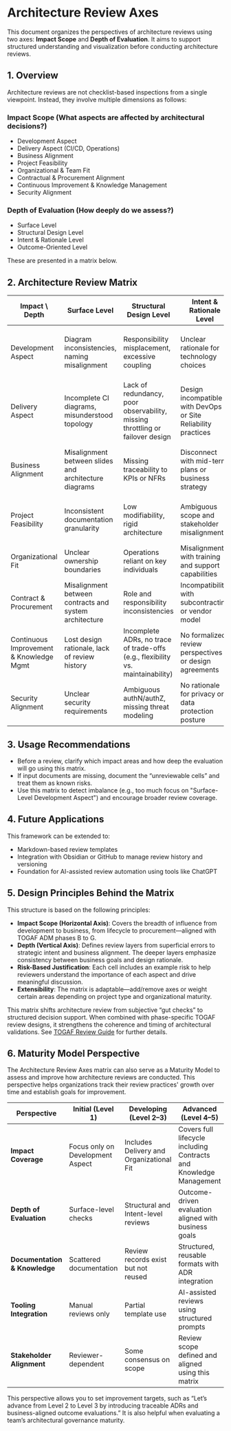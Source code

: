 # Architecture Review Axes

This document organizes the perspectives of architecture reviews using two axes: **Impact Scope** and **Depth of Evaluation**. It aims to support structured understanding and visualization before conducting architecture reviews.

## 1. Overview

Architecture reviews are not checklist-based inspections from a single viewpoint. Instead, they involve multiple dimensions as follows:

### Impact Scope (What aspects are affected by architectural decisions?)

* Development Aspect
* Delivery Aspect (CI/CD, Operations)
* Business Alignment
* Project Feasibility
* Organizational & Team Fit
* Contractual & Procurement Alignment
* Continuous Improvement & Knowledge Management
* Security Alignment

### Depth of Evaluation (How deeply do we assess?)

* Surface Level
* Structural Design Level
* Intent & Rationale Level
* Outcome-Oriented Level

These are presented in a matrix below.

## 2. Architecture Review Matrix

| Impact \ Depth | Surface Level | Structural Design Level | Intent & Rationale Level | Outcome-Oriented Level | Risk Examples When Missed |
|----------------|---------------|--------------------------|--------------------------|-------------------------|-----------------------------|
| Development Aspect | Diagram inconsistencies, naming misalignment | Responsibility misplacement, excessive coupling | Unclear rationale for technology choices | Misalignment with developer experience or team structure | Rework during implementation, accumulation of technical debt |
| Delivery Aspect | Incomplete CI diagrams, misunderstood topology | Lack of redundancy, poor observability, missing throttling or failover design | Design incompatible with DevOps or Site Reliability practices | Poor MTTR, lacking observability metrics | Production failures, release delays |
| Business Alignment | Misalignment between slides and architecture diagrams | Missing traceability to KPIs or NFRs | Disconnect with mid-term plans or business strategy | Execution architecture does not realize stated business vision | Inability to justify to executives, failed investment |
| Project Feasibility | Inconsistent documentation granularity | Low modifiability, rigid architecture | Ambiguous scope and stakeholder misalignment | Underlying cause of schedule or budget overruns | Delays, scope creep |
| Organizational Fit | Unclear ownership boundaries | Operations reliant on key individuals | Misalignment with training and support capabilities | Black-box systems, high personnel dependency | Failed transition to operations, fragile maintenance |
| Contract & Procurement | Misalignment between contracts and system architecture | Role and responsibility inconsistencies | Incompatibility with subcontracting or vendor model | Unclear risk allocation and accountability | Contract breaches, blame shifting |
| Continuous Improvement & Knowledge Mgmt | Lost design rationale, lack of review history | Incomplete ADRs, no trace of trade-offs (e.g., flexibility vs. maintainability) | No formalized review perspectives or design agreements | Poor knowledge base or repository | Hard to re-review, no room for iterative improvement |
| Security Alignment | Unclear security requirements | Ambiguous authN/authZ, missing threat modeling | No rationale for privacy or data protection posture | Inability to explain during critical incident | Data breaches, compliance violations, loss of trust |

## 3. Usage Recommendations

* Before a review, clarify which impact areas and how deep the evaluation will go using this matrix.
* If input documents are missing, document the “unreviewable cells” and treat them as known risks.
* Use this matrix to detect imbalance (e.g., too much focus on "Surface-Level Development Aspect") and encourage broader review coverage.

## 4. Future Applications

This framework can be extended to:

* Markdown-based review templates
* Integration with Obsidian or GitHub to manage review history and versioning
* Foundation for AI-assisted review automation using tools like ChatGPT

## 5. Design Principles Behind the Matrix

This structure is based on the following principles:

- **Impact Scope (Horizontal Axis)**: Covers the breadth of influence from development to business, from lifecycle to procurement—aligned with TOGAF ADM phases B to G.
- **Depth (Vertical Axis)**: Defines review layers from superficial errors to strategic intent and business alignment. The deeper layers emphasize consistency between business goals and design rationale.
- **Risk-Based Justification**: Each cell includes an example risk to help reviewers understand the importance of each aspect and drive meaningful discussion.
- **Extensibility**: The matrix is adaptable—add/remove axes or weight certain areas depending on project type and organizational maturity.

This matrix shifts architecture review from subjective “gut checks” to structured decision support. When combined with phase-specific TOGAF review designs, it strengthens the coherence and timing of architectural validations. See [TOGAF Review Guide](./togaf-review-guide.md) for further details.


## 6. Maturity Model Perspective

The Architecture Review Axes matrix can also serve as a Maturity Model to assess and improve how architecture reviews are conducted. This perspective helps organizations track their review practices' growth over time and establish goals for improvement.

| Perspective | Initial (Level 1) | Developing (Level 2–3) | Advanced (Level 4–5) |
|-------------|-------------------|-------------------------|------------------------|
| **Impact Coverage** | Focus only on Development Aspect | Includes Delivery and Organizational Fit | Covers full lifecycle including Contracts and Knowledge Management |
| **Depth of Evaluation** | Surface-level checks | Structural and Intent-level reviews | Outcome-driven evaluation aligned with business goals |
| **Documentation & Knowledge** | Scattered documentation | Review records exist but not reused | Structured, reusable formats with ADR integration |
| **Tooling Integration** | Manual reviews only | Partial template use | AI-assisted reviews using structured prompts |
| **Stakeholder Alignment** | Reviewer-dependent | Some consensus on scope | Review scope defined and aligned using this matrix |

This perspective allows you to set improvement targets, such as “Let’s advance from Level 2 to Level 3 by introducing traceable ADRs and business-aligned outcome evaluations.” It is also helpful when evaluating a team’s architectural governance maturity.
